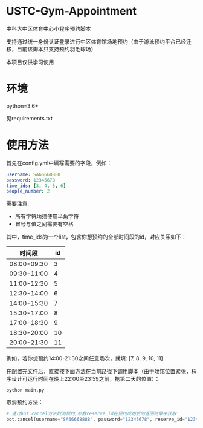 # USTC-Gym-Appointment
中科大中区体育中心小程序预约脚本

支持通过统一身份认证登录进行中区体育馆场地预约（由于游泳预约平台已经迁移，目前该脚本只支持预约羽毛球场）

本项目仅供学习使用

# 环境

python=3.6+

见requirements.txt

# 使用方法

首先在config.yml中填写需要的字段，例如：

```yaml
username: SA66668888
password: 12345678
time_ids: [3, 4, 5, 6]
people_number: 2
```

需要注意:

- 所有字符均须使用半角字符
- 冒号与值之间需要有空格

其中，time_ids为一个list，包含你想预约的全部时间段的id，对应关系如下：

|时间段|id|
|---|---|
|08:00-09:30|3|
|09:30-11:00|4|
|11:00-12:30|5|
|12:30-14:00|6|
|14:00-15:30|7|
|15:30-17:00|8|
|17:00-18:30|9|
|18:30-20:00|10|
|20:00-21:30|11|

例如，若你想预约14:00-21:30之间任意场次，就填: [7, 8, 9, 10, 11]

在配置完文件后，直接按下面方法在当前路径下调用脚本（由于场馆位置紧张，程序设计可运行时间在晚上22:00至23:59之前，抢第二天的位置）：

```shell script
python main.py
```

取消预约方法：
```python
# 通过bot.cancel方法取消预约,参数reserve_id在预约成功后的返回结果中获取
bot.cancel(username="SA66668888", password="12345678", reserve_id="123456")
```
